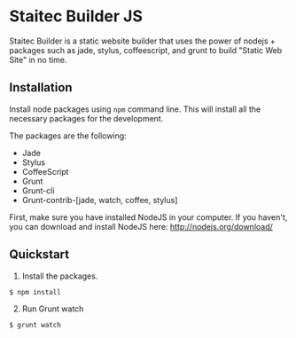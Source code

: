 # Staitec Builder JS

Staitec Builder is a static website builder that uses the power of nodejs + packages such as jade, stylus, coffeescript, and grunt to build "Static Web Site" in no time.

## Installation

Install node packages using `npm` command line. This will install all the necessary packages for the development.

The packages are the following:
* Jade
* Stylus
* CoffeeScript
* Grunt
* Grunt-cli
* Grunt-contrib-[jade, watch, coffee, stylus]

First, make sure you have installed NodeJS in your computer. If you haven't, you can download and install NodeJS here: http://nodejs.org/download/


## Quickstart

1. Install the packages.
```bash
$ npm install
```

2. Run Grunt watch

```bash
$ grunt watch
```
